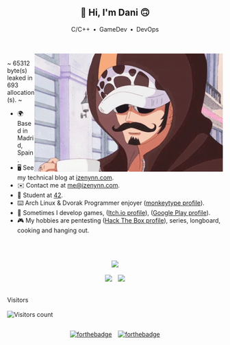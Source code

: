 <span align="center">

<h2>👋 Hi, I'm Dani 🙃</h2>

C/C++&ensp;•&ensp;GameDev&ensp;•&ensp;DevOps

</span>
<br><br>
<span align="left">

<img align="right" src=./media/one-piece-law.webp style="object-fit: cover; height: 275px; float: right;">

~ 65312 byte(s) leaked in 693 allocation(s). ~

- 🌍 Based in Madrid, Spain.
- 🖥️ See my technical blog at [izenynn.com](https://izenynn.com).
- ✉️ Contact me at [me@izenynn.com](mailto:me@izenynn.com).
- 🌱 Student at [42](https://42madrid.com).
- ⌨️ Arch Linux & Dvorak Programmer enjoyer ([monkeytype profile](https://monkeytype.com/profile/izenynn)).
- 👾 Sometimes I develop games, ([Itch.io profile](https://izenynn.itch.io/)), ([Google Play profile](https://play.google.com/store/apps/dev?id=7058025449549000845)).
- 🎮 My hobbies are pentesting ([Hack The Box profile](https://app.hackthebox.com/profile/757646)), series, longboard, cooking and hanging out.

</span>
<br><br>
<span align="center">

<!-- From: https://github-profile-summary-cards.vercel.app/demo.html -->
![](http://github-profile-summary-cards.vercel.app/api/cards/profile-details?username=izenynn&theme=ayu_mirage)

![](http://github-profile-summary-cards.vercel.app/api/cards/stats?username=izenynn&theme=ayu_mirage)
&ensp;
![](http://github-profile-summary-cards.vercel.app/api/cards/repos-per-language?username=izenynn&theme=ayu_mirage)

<!-- Visitor count -->
<br>
Visitors
<br><br>
<img src="https://profile-counter.glitch.me/izenynn/count.svg" alt="Visitors count">

##
[![forthebadge](https://forthebadge.com/images/badges/built-with-love.svg)](https://forthebadge.com)
&ensp;
[![forthebadge](https://forthebadge.com/images/badges/contains-tasty-spaghetti-code.svg)](https://forthebadge.com)

</span>
